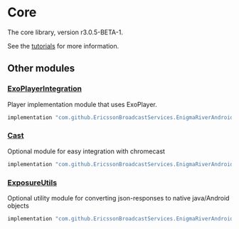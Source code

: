 # Core

The core library, version r3.0.5-BETA-1.

See the [tutorials](tutorials/index.md) for more information.

## Other modules

### [ExoPlayerIntegration](https://github.com/EricssonBroadcastServices/EnigmaRiverAndroidExoPlayerIntegration/tree/r3.0.5-BETA-1)

<p>Player implementation module that uses ExoPlayer.</p>

```gradle
implementation "com.github.EricssonBroadcastServices.EnigmaRiverAndroid:exoplayerintegration:r3.0.5-BETA-1"
```

### [Cast](https://github.com/EricssonBroadcastServices/EnigmaRiverAndroidCast/tree/r3.0.5-BETA-1)

<p>Optional module for easy integration with chromecast</p>

```gradle
implementation "com.github.EricssonBroadcastServices.EnigmaRiverAndroid:cast:r3.0.5-BETA-1"
```

### [ExposureUtils](https://github.com/EricssonBroadcastServices/EnigmaRiverAndroidExposureUtils/tree/r3.0.5-BETA-1)

<p>Optional utility module for converting json-responses to native java/Android objects</p>

```gradle
implementation "com.github.EricssonBroadcastServices.EnigmaRiverAndroid:exposureUtils:r3.0.5-BETA-1"
```